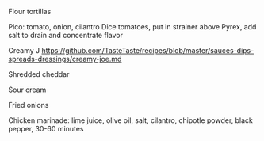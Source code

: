 Flour tortillas

Pico: tomato, onion, cilantro
Dice tomatoes, put in strainer above Pyrex, add salt to drain and concentrate flavor

Creamy J https://github.com/TasteTaste/recipes/blob/master/sauces-dips-spreads-dressings/creamy-joe.md

Shredded cheddar

Sour cream

Fried onions

Chicken marinade: lime juice, olive oil, salt, cilantro, chipotle powder, black pepper, 30-60 minutes
